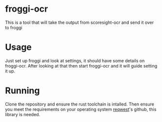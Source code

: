 # froggi-ocr
This is a tool that will take the output from scoresight-ocr and send it over to froggi

# Usage
Just set up froggi and look at settings, it should have some details on froggi-ocr. After looking at that then start froggi-ocr and it will guide setting it up.

# Running
Clone the repository and ensure the rust toolchain is intalled. Then ensure you meet the requirements on your operating system [reqwest](https://github.com/seanmonstar/reqwest)'s github, this library is needed.
